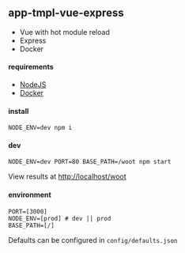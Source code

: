 ## app-tmpl-vue-express

- Vue with hot module reload
- Express
- Docker

#### requirements

- [NodeJS](https://nodejs.org/en/download/)
- [Docker](https://docs.docker.com/engine/installation/)

#### install

```
NODE_ENV=dev npm i
```

#### dev

```
NODE_ENV=dev PORT=80 BASE_PATH=/woot npm start
```

View results at [http://localhost/woot](http://localhost/woot)

#### environment

```
PORT=[3000]
NODE_ENV=[prod] # dev || prod
BASE_PATH=[/]
```

Defaults can be configured in `config/defaults.json`

